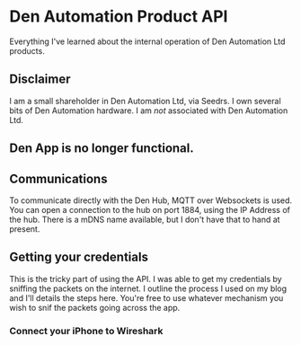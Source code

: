 # Den Automation Product API
Everything I've learned about the internal operation of Den Automation Ltd products. 

## Disclaimer 
I am a small shareholder in Den Automation Ltd, via Seedrs. I own several bits of Den Automation hardware.
I am *not* associated with Den Automation Ltd. 

## Den App is no longer functional.

## Communications
To communicate directly with the Den Hub, MQTT over Websockets is used. You can open a connection to the hub on port 1884, using the IP Address of the hub. There is a mDNS name available, but I don't have that to hand at present.

## Getting your credentials
This is the tricky part of using the API. I was able to get my credentials by sniffing the packets on the internet. I outline the process I used on my blog and I'll details the steps here. You're free to use whatever mechanism you wish to snif the packets going across the app.

### Connect your iPhone to Wireshark
